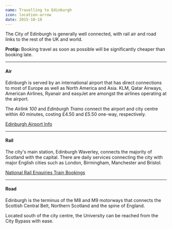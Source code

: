 ```yaml
---
name: Travelling to Edinburgh
icon: location-arrow
date: 2015-10-10
---
```


The City of Edinburgh is generally well connected, with rail air and road links to the rest 
of the UK and world.

<div class="alert alert-info">
    <i class="fa fa-star"></i> <strong>Protip:</strong>
    Booking travel as soon as possible will be significantly cheaper than booking late.
</div>

<hr>
<h4>Air &nbsp;<i class="fa fa-plane muted"></i></h4>

Edinburgh is served by an international airport that has direct connections to most of Europe as well as North America and Asia. KLM, Qatar Airways, American Airlines, Ryanair and easyJet are amongst the airlines operating at the airport.

The *Airlink 100* and *Edinburgh Trams* connect the airport and city centre within 40 minutes, costing £4.50 and £5.50 one-way, respectively.

<a class="btn btn-default" 
    href="http://www.edinburghairport.com/">
    Edinburgh Airport Info
</a>

<hr>
<h4>Rail &nbsp;<i class="fa fa-train muted"></i></h4>

The city's main station, Edinburgh Waverley, connects the majority of Scotland with the capital. There are daily services connecting the city with major English cities such as London, Birmingham, Manchester and Bristol.

<div class="btn-group">
<a class="btn btn-default" 
    href="http://www.nationalrail.co.uk/">
    National Rail Enquiries
</a>
<a class="btn btn-default" 
    href="https://www.thetrainline.com/">
    Train Bookings
</a>
</div>

<hr>
<h4>Road &nbsp;<i class="fa fa-car muted"></i></h4>

Edinburgh is the terminus of the M8 and M9 motorways that connects the Scottish Central Belt, Northern Scotland and the spine of England.

Located south of the city centre, the University can be reached from the City Bypass with ease.
